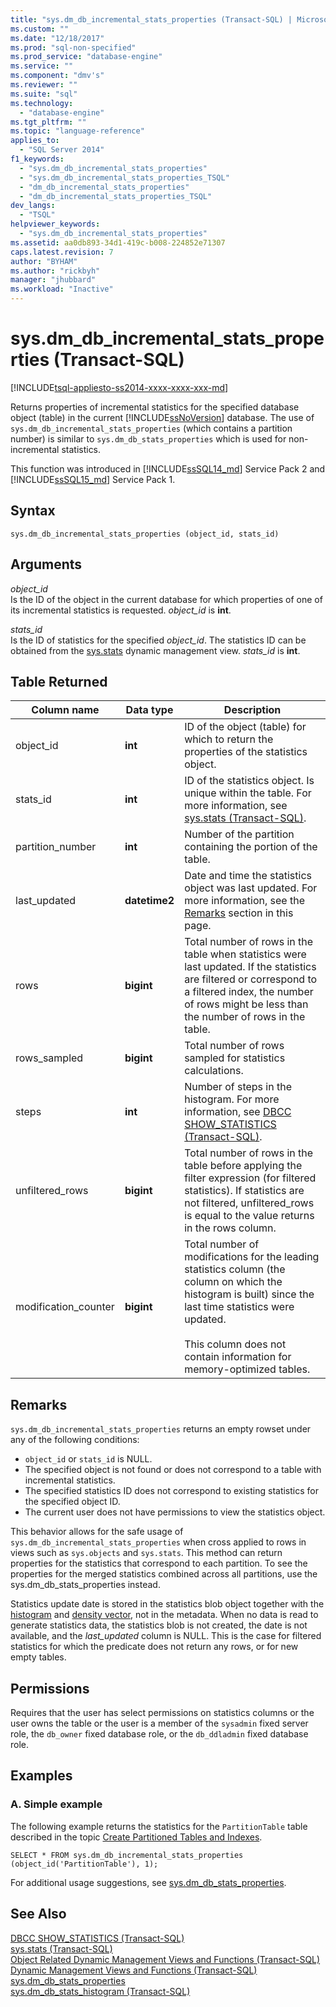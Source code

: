 ```yaml
---
title: "sys.dm_db_incremental_stats_properties (Transact-SQL) | Microsoft Docs"
ms.custom: ""
ms.date: "12/18/2017"
ms.prod: "sql-non-specified"
ms.prod_service: "database-engine"
ms.service: ""
ms.component: "dmv's"
ms.reviewer: ""
ms.suite: "sql"
ms.technology: 
  - "database-engine"
ms.tgt_pltfrm: ""
ms.topic: "language-reference"
applies_to: 
  - "SQL Server 2014"
f1_keywords: 
  - "sys.dm_db_incremental_stats_properties"
  - "sys.dm_db_incremental_stats_properties_TSQL"
  - "dm_db_incremental_stats_properties"
  - "dm_db_incremental_stats_properties_TSQL"
dev_langs: 
  - "TSQL"
helpviewer_keywords: 
  - "sys.dm_db_incremental_stats_properties"
ms.assetid: aa0db893-34d1-419c-b008-224852e71307
caps.latest.revision: 7
author: "BYHAM"
ms.author: "rickbyh"
manager: "jhubbard"
ms.workload: "Inactive"
---
```

# sys.dm_db_incremental_stats_properties (Transact-SQL)
[!INCLUDE[tsql-appliesto-ss2014-xxxx-xxxx-xxx-md](../../includes/tsql-appliesto-ss2014-xxxx-xxxx-xxx-md.md)]

  Returns properties of incremental statistics for the specified database object (table) in the current [!INCLUDE[ssNoVersion](../../includes/ssnoversion-md.md)] database. The use of `sys.dm_db_incremental_stats_properties` (which contains a partition number) is similar to `sys.dm_db_stats_properties` which is used for non-incremental statistics. 
  
  This function was introduced in [!INCLUDE[ssSQL14_md](../../includes/sssql14-md.md)] Service Pack 2 and [!INCLUDE[ssSQL15_md](../../includes/sssql15-md.md)] Service Pack 1.
  
## Syntax  
  
```  
sys.dm_db_incremental_stats_properties (object_id, stats_id)  
```  
  
## Arguments  
 *object_id*  
 Is the ID of the object in the current database for which properties of one of its incremental statistics is requested. *object_id* is **int**.  
  
 *stats_id*  
 Is the ID of statistics for the specified *object_id*. The statistics ID can be obtained from the [sys.stats](../../relational-databases/system-catalog-views/sys-stats-transact-sql.md) dynamic management view. *stats_id* is **int**.  
  
## Table Returned  
  
|Column name|Data type|Description|  
|-----------------|---------------|-----------------|  
|object_id|**int**|ID of the object (table) for which to return the properties of the statistics object.|  
|stats_id|**int**|ID of the statistics object. Is unique within the table. For more information, see [sys.stats &#40;Transact-SQL&#41;](../../relational-databases/system-catalog-views/sys-stats-transact-sql.md).|
|partition_number|**int**|Number of the partition containing the portion of the table.|  
|last_updated|**datetime2**|Date and time the statistics object was last updated. For more information, see the [Remarks](#Remarks) section in this page.|  
|rows|**bigint**|Total number of rows in the table when statistics were last updated. If the statistics are filtered or correspond to a filtered index, the number of rows might be less than the number of rows in the table.|  
|rows_sampled|**bigint**|Total number of rows sampled for statistics calculations.|  
|steps|**int**|Number of steps in the histogram. For more information, see [DBCC SHOW_STATISTICS &#40;Transact-SQL&#41;](../../t-sql/database-console-commands/dbcc-show-statistics-transact-sql.md).|  
|unfiltered_rows|**bigint**|Total number of rows in the table before applying the filter expression (for filtered statistics). If statistics are not filtered, unfiltered_rows is equal to the value returns in the rows column.|  
|modification_counter|**bigint**|Total number of modifications for the leading statistics column (the column on which the histogram is built) since the last time statistics were updated.<br /><br /> This column does not contain information for memory-optimized tables.|  
  
## <a name="Remarks"></a> Remarks  
 `sys.dm_db_incremental_stats_properties` returns an empty rowset under any of the following conditions:  
  
-   `object_id` or `stats_id` is NULL.   
-   The specified object is not found or does not correspond to a table with incremental statistics.  
-   The specified statistics ID does not correspond to existing statistics for the specified object ID.  
-   The current user does not have permissions to view the statistics object.
 
 This behavior allows for the safe usage of `sys.dm_db_incremental_stats_properties` when cross applied to rows in views such as `sys.objects` and `sys.stats`. This method can return properties for the statistics that correspond to each partition. To see the properties for the merged statistics combined across all partitions, use the sys.dm_db_stats_properties instead. 

  Statistics update date is stored in the statistics blob object together with the [histogram](../../relational-databases/statistics/statistics.md#histogram) and [density vector](../../relational-databases/statistics/statistics.md#density), not in the metadata. When no data is read to generate statistics data, the statistics blob is not created, the date is not available, and the *last_updated* column is NULL. This is the case for filtered statistics for which the predicate does not return any rows, or for new empty tables.

## Permissions  
 Requires that the user has select permissions on statistics columns or the user owns the table or the user is a member of the `sysadmin` fixed server role, the `db_owner` fixed database role, or the `db_ddladmin` fixed database role.  
  
## Examples  

### A. Simple example
The following example returns the statistics for the `PartitionTable` table described in the topic [Create Partitioned Tables and Indexes](../../relational-databases/partitions/create-partitioned-tables-and-indexes.md).

```t-sql
SELECT * FROM sys.dm_db_incremental_stats_properties (object_id('PartitionTable'), 1);
``` 

For additional usage suggestions, see  [sys.dm_db_stats_properties](../../relational-databases/system-dynamic-management-views/sys-dm-db-stats-properties-transact-sql.md).
  
  
## See Also  
 [DBCC SHOW_STATISTICS &#40;Transact-SQL&#41;](../../t-sql/database-console-commands/dbcc-show-statistics-transact-sql.md)   
 [sys.stats &#40;Transact-SQL&#41;](../../relational-databases/system-catalog-views/sys-stats-transact-sql.md)   
 [Object Related Dynamic Management Views and Functions &#40;Transact-SQL&#41;](../../relational-databases/system-dynamic-management-views/object-related-dynamic-management-views-and-functions-transact-sql.md)   
 [Dynamic Management Views and Functions &#40;Transact-SQL&#41;](~/relational-databases/system-dynamic-management-views/system-dynamic-management-views.md)  
 [sys.dm_db_stats_properties](../../relational-databases/system-dynamic-management-views/sys-dm-db-stats-properties-transact-sql.md)   
 [sys.dm_db_stats_histogram (Transact-SQL)](../../relational-databases/system-dynamic-management-views/sys-dm-db-stats-histogram-transact-sql.md) 
